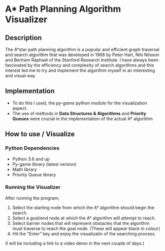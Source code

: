 # A* Path Planning Algorithm Visualizer
## Description
The A*star path planning algorithm is a popular and efficient graph traversal and search algorithm that was developed in 1968 by Peter Hart, Nils Nilsson and Bertram Raphael of the Stanford Research Institute.
I have always been fascinated by the efficiency and complexity of search algorithms and this interest led me to try and implement the algorithm myself in an interesting and visual way
## Implementation
* To do this I used, the *py-game* python module for the visualization aspect.
* The use of methods in **Data Structures & Algorithms** and **Priority Queues** were crucial in the implementation of the actual A* algorithm
## How to use / Visualize
### Python Dependencies
* Python 3.6 and up
* Py-game library (latest version)
* Math library
* Priority Queue library
### Running the Visualizer
After running the program;
1. Select the starting node from which the A* algorithm should begin the search.
2. Select a goal/end node at which the A* algorithm will attempt to reach.
3. Select barrier nodes that will represent obstacles that the algorithm must traverse to reach the goal node. (These will appear black in colour)
4. Hit the "Enter" key and enjoy the visualizatin of the searching process.

(I will be including a link to a video demo in the next couple of days.)
